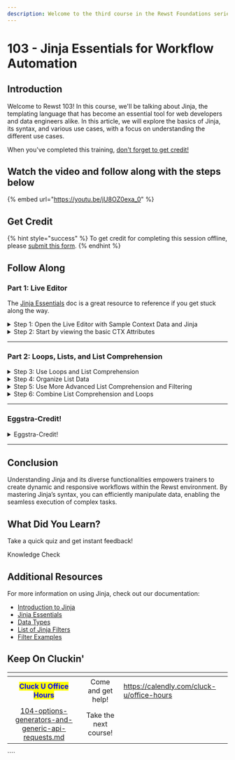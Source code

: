 ```yaml
---
description: Welcome to the third course in the Rewst Foundations series!
---
```


# 103 - Jinja Essentials for Workflow Automation

## Introduction

Welcome to Rewst 103! In this course, we'll be talking about Jinja, the templating language that has become an essential tool for web developers and data engineers alike. In this article, we will explore the basics of Jinja, its syntax, and various use cases, with a focus on understanding the different use cases.

When you've completed this training, [don't forget to get credit!](https://app.rewst.io/form/ef9d5d9a-f4d0-4aaf-a7a0-c11a9b3b80a1)

## Watch the video and follow along with the steps below

{% embed url="https://youtu.be/jU8OZ0exa_0" %}

## Get Credit

{% hint style="success" %}
To get credit for completing this session offline, please [submit this form](https://app.rewst.io/form/ef9d5d9a-f4d0-4aaf-a7a0-c11a9b3b80a1).
{% endhint %}

## Follow Along

### Part 1: Live Editor

The [Jinja Essentials](../../documentation/jinja/jinja-essentials.md) doc is a great resource to reference if you get stuck along the way.

<details>

<summary>Step 1: Open the Live Editor with Sample Context Data and Jinja</summary>

**Open the Live Editor**

1. **Open** the [Live Editor with some sample data.](https://app.rewst.io/jinja-live-editor?id=4ee84407-d0c1-4a9a-94b3-84c643b8dd3f)

Here are some important keyboard shortcuts you can use throughout

1. Remove comments
   * Windows: _ctrl + /_
   * OSX: _cmd + /_
2. Render code
   * Windows: _ctrl + enter_
   * OSX: _cmd + enter_

</details>

<details>

<summary>Step 2: Start by viewing the basic CTX Attributes</summary>

**Expressing all the CTX Attributes**

1. **View JSON Context:**
   * Open the Context editor to view the JSON context.
2. **Uncomment CTX:**
   * **Initially**: `{# {{ CTX }} #}`
   * **To view**: Remove comments as shown in Step 1. Render `{{ CTX }}`.
   * **Revert**: Re-add the comments to return to `{# {{ CTX }} #}`.

**Show the Value of the Week**

1. **Display Week Value:**
   * **Initially**: `{# {{- CTX.week -}} #}`
   * **To view:** Uncomment, render `{{- CTX.week -}}`, and follow Step 1 for removing comments.
   * **Revert:** Re-add comments to return to `{# {{- CTX.week -}} #}`.

**Show Days in the Schedule**

1. **Display Schedule Days:**
   * **Initially**: `{# {{ CTX.days | length }} #}`
   * **To view**: Uncomment, render `{{ CTX.days | length }}`, and follow Step 1 for removing comments.
   * **Revert**: Re-add comments to return to `{# {{ CTX.days | length }} #}`.

</details>

***

### Part 2: Loops, Lists, and List Comprehension

<details>

<summary>Step 3: Use Loops and List Comprehension</summary>

**Show the Dessert for each Weekday**

1.  **Uncomment** and **Render** the following:

    ```django



    {% raw %}
    {% for weekday in CTX.days %}
        The dessert on {{ weekday.day }} is {{ weekday.lunch.dessert }}
    {% endfor %}
    {% endraw %}



    ```
2. **Review** the Output.
3. **Re-add** the comments.

**Use List Comprehension to build a List of Strings**

1.  **Uncomment** and **Render** the following:

    ```django
    {{-
        [
            "The dessert on "~weekday.day~" is "~weekday.lunch.dessert
            for weekday in CTX.days
        ]
    -}}
    ```
2. **Review** the Output.

**Add Join Filter to Output List as text**

1.  **Type** `| join('.\n')` to the end of your code like the following:

    ```django
    {{-
        [
            "The dessert on "~weekday.day~" is "~weekday.lunch.dessert
            for weekday in CTX.days
        ] | join('.\n')
    -}}
    ```
2. **Render** the code.
3. **Review** the Output.
4. **Re-add** the comments.

</details>

<details>

<summary>Step 4: Organize List Data</summary>

**Render a List of Lists**

1.  **Uncomment** and **Render** the following:

    ```django
    {{-
        [
            weekday.lunch.sides
            for weekday in CTX.days
        ]
    -}}
    ```
2. **Review** the Output.

**Use the Flatten Filter to Output a Single List**

1.  **Type** `| flatten` to the end of your code like the following:

    ```django
    {{-
        [
            weekday.lunch.sides
            for weekday in CTX.days
        ] | flatten
    -}}
    ```
2. **Render** the code.
3. **Review** the Output.

**Use the Unique Filter to Remove Repetition**

1.  **Type** `| unique` to the end of your code like the following:

    ```django
    {{-
        [
            weekday.lunch.sides
            for weekday in CTX.days
        ] | flatten | unique
    -}}
    ```
2. **Render** the code.
3. **Review** the Output.

**Use the Sort Filter to Order Alphabetically**

1.  **Type** `| sort` to the end of your code like the following:

    ```django
    {{-
        [
            weekday.lunch.sides
            for weekday in CTX.days
        ] | flatten | unique | sort
    -}}
    ```
2. **Render** the code.
3. **Review** the Output.
4. **Re-add** the comments.

**Simplify the Output with a JSON Path Query**

1.  **Uncomment** and **Render** the following:

    ```django
    {{- CTX.days | jsonpath_query('[*].lunch.sides[*]') | sort | unique -}}
    ```
2. **Review** the Output to see that it's the same.
3. **Re-add** the comments.

**Optional: Use the Map Filter to Generate the Same List**

1.  **Type** the following in the next line:

    ```django
    {{ CTX.days | map(attribute="lunch.sides")}}
    ```
2. **Render** the code.
3. **Review** the Output.

**Optional: Add Different Filters with the List Filter to Organize**

1.  **Type** `| list` the following in the next line:

    ```django
    {{ CTX.days | map(attribute="lunch.sides") | list}}
    ```
2. **Try** out filters like `| flatten` or `| sort` to organize.
3. **Render** the code.
4. **Review** the Output.
5. **Re-add** the comments.

</details>

<details>

<summary>Step 5: Use More Advanced List Comprehension and Filtering</summary>

**Check for a Specific Attribute**

1.  **Uncomment** and **Render** the following:

    ```django
    {{-
        [
            weekday.day
            for weekday in CTX.days
            if weekday.lunch.drink == "Milk"
        ]
    -}}
    ```
2. **Review** to see that it only shows Monday even though Friday has Chocolate Milk.
3. **Re-add** the comments.

**Ensure all Versions of the Attribute are Displayed**

1.  **Uncomment** and **Render** the following:

    ```django
    {{-
        [
            weekday.day
            for weekday in CTX.days
            if "milk" in weekday.lunch.drink | lower
        ]
    -}}
    ```
2. **Review** to see that the output includes both options.

**Add String Concatenation to Turn Data into a Sentence**

1. **Replace** the top line of this code snippet to say `weekday.lunch.drink ~ " will be served on " ~weekday.day`.
2.  **Render** the following:

    ```django
    {{-
        [
            weekday.lunch.drink ~ " will be served on " ~weekday.day
            for weekday in CTX.days
            if "milk" in weekday.lunch.drink | lower
        ]
    -}}
    ```
3. **Review** the output.

**Use the Join Operator to Combine the Two Statements**

1. **Add** `| join(" and ")` to the end of the code snippet.
2.  **Render** the following:

    ```django
    {{-
        [
            weekday.lunch.drink ~ " will be served on " ~weekday.day
            for weekday in CTX.days
            if "milk" in weekday.lunch.drink | lower
        ] | join(" and ")
    -}}
    ```
3. **Review** the output.
4. **Re-add** the comments.

**Multiply numbers within a list by themselves, and output a new list with modified data**

1.  **Uncomment & Render** the following:

    ```django

    {% raw %}
    {% set old_list = [1,2,3] %}
    {% endraw %}


    {{
        [
            num * num for num in old_list
        ]
    }}
    ```

</details>

<details>

<summary>Step 6: Combine List Comprehension and Loops</summary>

**Build a List and Loop Through it**

1. **Uncomment** and **Render** the following:

{% code overflow="wrap" %}
```django
{%- set milky_days = [
        weekday
        for weekday in CTX.days
        if "milk" in weekday.lunch.drink | lower
    ]
-%}

{% raw %}
{%- for weekday in milky_days -%}
{% endraw %}

On {{ weekday.day }} you should bring a frosty RewstyCola for lunch at {{ weekday.lunch.time }} because they are serving {{ weekday.lunch.drink | lower }}.
```
{% endcode %}

2. **Review** the output.
3. **Re-add** the comments.

</details>

***

### **Eggstra-Credit!**

<details>

<summary>Eggstra-Credit!</summary>

**Loop Through and If And Statement and Combine with a Join Operator**

1.  **Uncomment** and **Render** the following:

    ```django
    On {{
        [
            weekday.day
            for weekday in CTX.days
            if
                "west" in weekday.weather.wind_direction
                and
                (
                    "rain" in weekday.weather.conditions | lower
                    or
                    "storm" in weekday.weather.conditions | lower
                )
        ] | join(" and ")
    }} you will need to close the darn windows!
    ```
2. **Review** the output.
3. **Re-add** the comments to revert the code.

**Loop Through and Output JSON Objects**

1.  **Uncomment** and **Render** the following:

    ```django
    {{-
        [
            {
                "day": weekday.day,
                "temp": weekday.weather.temperature
            }
            for weekday in CTX.days
            if
                weekday.weather.temperature <= 65
        ]
    -}}
    ```
2. **Review** the output.
3. **Add** a comma at the end of `"temp": weekday.weather.temperature`.
4. **Type** `"lunch": weekday.lunch` on the next line.
5.  **Render** the following:

    ```django
    {{-
        [
            {
                "day": weekday.day,
                "temp": weekday.weather.temperature,
                "lunch": weekday.lunch
            }
            for weekday in CTX.days
            if
                weekday.weather.temperature <= 65
        ]
    -}}
    ```
6. **Review** the output to see the lunch attribute added.
7. **Re-add** the comments to revert the code.

**Output an HTML Table**

1. **Uncomment** the HTML structure at the bottom of your sample code.
2. **Render** the HTML Structure.
3. **Open** a text editor and copy/paste the output.
4. **Save** the file as _Jinja-to-html.html_.
5. **Drop** the file into a browser to see the results!

</details>

***

## **Conclusion**

Understanding Jinja and its diverse functionalities empowers trainers to create dynamic and responsive workflows within the Rewst environment. By mastering Jinja’s syntax, you can efficiently manipulate data, enabling the seamless execution of complex tasks.

## What Did You Learn?

Take a quick quiz and get instant feedback!

<div data-gb-custom-block data-tag="embed" data-url='https://www.surveymonkey.com/r/KC103'>

Knowledge Check

</div>

## Additional Resources

<div data-gb-custom-block data-tag="hint" data-style='info'>

For more information on using Jinja, check out our documentation:

* [Introduction to Jinja](../../documentation/jinja/intro-to-jinja.md)
* [Jinja Essentials](../../documentation/jinja/)[ ](../../documentation/jinja/jinja-essentials.md)
* [Data Types](../../documentation/jinja/data-types.md)
* [List of Jinja Filters](../../documentation/jinja/list-of-jinja-filters.md)
* [Filter Examples](../../documentation/jinja/filter-examples.md)

</div>

## Keep On Cluckin'

<table data-card-size="large" data-view="cards" data-full-width="false"><thead><tr><th align="center"></th><th align="center"></th><th data-hidden data-card-target data-type="content-ref"></th></tr></thead><tbody><tr><td align="center"><mark style="color:blue;"><strong>Cluck U Office Hours</strong></mark></td><td align="center">Come and  get help!</td><td><a href="https://calendly.com/cluck-u/office-hours">https://calendly.com/cluck-u/office-hours</a></td></tr><tr><td align="center"><a data-mention href="104-options-generators-and-generic-api-requests.md">104-options-generators-and-generic-api-requests.md</a></td><td align="center">Take the next course!</td><td></td></tr></tbody></table>
````

</details>

